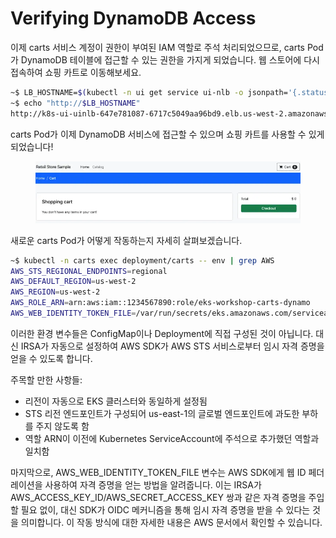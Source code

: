 # Verifying DynamoDB Access

이제 carts 서비스 계정이 권한이 부여된 IAM 역할로 주석 처리되었으므로, carts Pod가 DynamoDB 테이블에 접근할 수 있는 권한을 가지게 되었습니다. 웹 스토어에 다시 접속하여 쇼핑 카트로 이동해보세요.

```bash
~$ LB_HOSTNAME=$(kubectl -n ui get service ui-nlb -o jsonpath='{.status.loadBalancer.ingress[*].hostname}{"\n"}')
~$ echo "http://$LB_HOSTNAME"
http://k8s-ui-uinlb-647e781087-6717c5049aa96bd9.elb.us-west-2.amazonaws.com
```

carts Pod가 이제 DynamoDB 서비스에 접근할 수 있으며 쇼핑 카트를 사용할 수 있게 되었습니다!

<figure><img src="../../.gitbook/assets/image (10) (1) (1).png" alt=""><figcaption></figcaption></figure>

새로운 carts Pod가 어떻게 작동하는지 자세히 살펴보겠습니다.

```bash
~$ kubectl -n carts exec deployment/carts -- env | grep AWS
AWS_STS_REGIONAL_ENDPOINTS=regional
AWS_DEFAULT_REGION=us-west-2
AWS_REGION=us-west-2
AWS_ROLE_ARN=arn:aws:iam::1234567890:role/eks-workshop-carts-dynamo
AWS_WEB_IDENTITY_TOKEN_FILE=/var/run/secrets/eks.amazonaws.com/serviceaccount/token

```

이러한 환경 변수들은 ConfigMap이나 Deployment에 직접 구성된 것이 아닙니다. 대신 IRSA가 자동으로 설정하여 AWS SDK가 AWS STS 서비스로부터 임시 자격 증명을 얻을 수 있도록 합니다.

주목할 만한 사항들:

* 리전이 자동으로 EKS 클러스터와 동일하게 설정됨
* STS 리전 엔드포인트가 구성되어 us-east-1의 글로벌 엔드포인트에 과도한 부하를 주지 않도록 함
* 역할 ARN이 이전에 Kubernetes ServiceAccount에 주석으로 추가했던 역할과 일치함

마지막으로, AWS\_WEB\_IDENTITY\_TOKEN\_FILE 변수는 AWS SDK에게 웹 ID 페더레이션을 사용하여 자격 증명을 얻는 방법을 알려줍니다. 이는 IRSA가 AWS\_ACCESS\_KEY\_ID/AWS\_SECRET\_ACCESS\_KEY 쌍과 같은 자격 증명을 주입할 필요 없이, 대신 SDK가 OIDC 메커니즘을 통해 임시 자격 증명을 받을 수 있다는 것을 의미합니다. 이 작동 방식에 대한 자세한 내용은 AWS 문서에서 확인할 수 있습니다.

